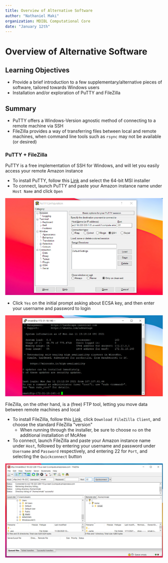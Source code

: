 ```yaml
---
title: Overview of Alternative Software
author: "Nathaniel Maki"
organization: MDIBL Computational Core
date: "January 12th"
---
```


# Overview of Alternative Software

## Learning Objectives
* Provide a brief introduction to a few supplementary/alternative pieces of software, tailored towards Windows users
* Installation and/or exploration of PuTTY and FileZilla

## Summary
* PuTTY offers a Windows-Version agnostic method of connecting to a remote machine via SSH
* FileZilla provides a way of transferring files between local and remote machines, when command line tools such as `rsync` may not be available (or desired)
  
### PuTTY + FileZilla

PuTTY is a free implementation of SSH for Windows, and will let you easily access your remote Amazon instance
* To install PuTTY, follow this [Link](https://www.chiark.greenend.org.uk/~sgtatham/putty/latest.html) and select the 64-bit MSI installer
* To connect, launch PuTTY and paste your Amazon instance name under `Host Name` and click `Open`

<img src="./intro_to_wsl_img/putty_launch.png">

* Click `Yes` on the initial prompt asking about ECSA key, and then enter your username and password to login

<img src="./intro_to_wsl_img/putty_login.png">

FileZilla, on the other hand, is a (free) FTP tool, letting you move data between remote machines and local
* To install FileZilla, follow this [Link](https://filezilla-project.org/download.php?type=client), click `Download FileZilla Client`, and choose the standard FileZilla "version"
  * When running through the installer, be sure to choose `no` on the additional installation of McAfee
* To connect, launch FileZilla and paste your Amazon instance name under `Host`, followed by entering your username and password under `Username` and `Password` respectively, and entering 22 for `Port`, and selecting the `Quickconnect` button

<img src="./intro_to_wsl_img/filezilla.png">